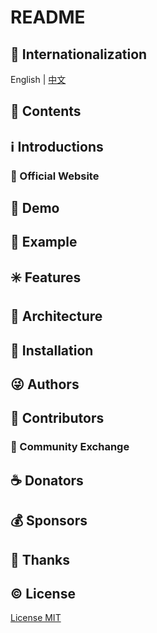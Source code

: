 # README

## :large_blue_circle: Internationalization

English | [中文](README_zh.md)

## :book: Contents

## :information_source: Introductions

### :bell: Official Website

## :foggy: Demo

## :large_blue_diamond: Example

## :eight_spoked_asterisk: Features

## :leaves: Architecture

## :gem: Installation

## :stuck_out_tongue_winking_eye: Authors

## :stars: Contributors

### :dizzy: Community Exchange

## :coffee: Donators

## :moneybag: Sponsors

## :clap: Thanks

## :copyright: License

[License MIT](LICENSE)
